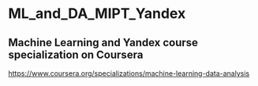 # ML_and_DA_MIPT_Yandex
 
Machine Learning and Yandex course specialization on Coursera
------------------------------------------------------------------------
https://www.coursera.org/specializations/machine-learning-data-analysis

